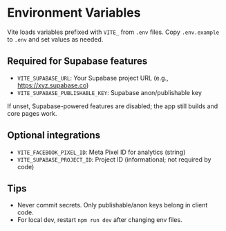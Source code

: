 # Environment Variables

Vite loads variables prefixed with `VITE_` from `.env` files. Copy `.env.example` to `.env` and set values as needed.

## Required for Supabase features
- `VITE_SUPABASE_URL`: Your Supabase project URL (e.g., https://xyz.supabase.co)
- `VITE_SUPABASE_PUBLISHABLE_KEY`: Supabase anon/publishable key

If unset, Supabase-powered features are disabled; the app still builds and core pages work.

## Optional integrations
- `VITE_FACEBOOK_PIXEL_ID`: Meta Pixel ID for analytics (string)
- `VITE_SUPABASE_PROJECT_ID`: Project ID (informational; not required by code)

## Tips
- Never commit secrets. Only publishable/anon keys belong in client code.
- For local dev, restart `npm run dev` after changing env files.

